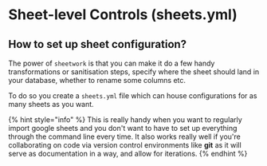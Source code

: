 # Sheet-level Controls \(sheets.yml\)

## How to set up sheet configuration?

The power of `sheetwork` is that you can make it do a few handy transformations or sanitisation steps, specify where the sheet should land in your database, whether to rename some columns etc.

To do so you create a `sheets.yml` file which can house configurations for as many sheets as you want. 

{% hint style="info" %}
This is really handy when you want to regularly import google sheets and you don't want to have to set up everything through the command line every time. It also works really well if you're collaborating on code via version control environments like **git** as it will serve as documentation in a way, and allow for iterations.
{% endhint %}

